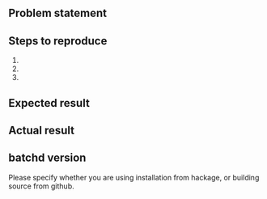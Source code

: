 ## Problem statement

## Steps to reproduce

1.
2.
3.

## Expected result

## Actual result

## batchd version

Please specify whether you are using installation from hackage, or building source from github.
